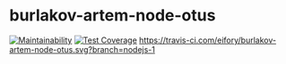 # burlakov-artem-node-otus
[![Maintainability](https://api.codeclimate.com/v1/badges/2e2f5962f187e2aa1562/maintainability)](https://codeclimate.com/github/eifory/burlakov-artem-node-otus/maintainability)
[![Test Coverage](https://api.codeclimate.com/v1/badges/2e2f5962f187e2aa1562/test_coverage)](https://codeclimate.com/github/eifory/burlakov-artem-node-otus/test_coverage)
https://travis-ci.com/eifory/burlakov-artem-node-otus.svg?branch=nodejs-1
